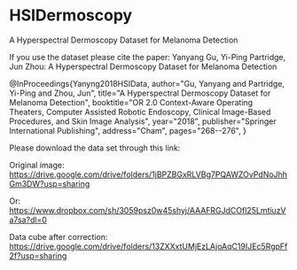 # HSIDermoscopy
A Hyperspectral Dermoscopy Dataset for Melanoma Detection

If you use the dataset please cite the paper:
Yanyang Gu, Yi-Ping Partridge, Jun Zhou: A Hyperspectral Dermoscopy Dataset for Melanoma Detection

@InProceedings{Yanyng2018HSIData,
author="Gu, Yanyang and Partridge, Yi-Ping and Zhou, Jun",
title="A Hyperspectral Dermoscopy Dataset for Melanoma Detection",
booktitle="OR 2.0 Context-Aware Operating Theaters, Computer Assisted Robotic Endoscopy, Clinical Image-Based Procedures, and Skin Image Analysis",
year="2018",
publisher="Springer International Publishing",
address="Cham",
pages="268--276",
}

Please download the data set through this link:

Original image: https://drive.google.com/drive/folders/1jBPZBGxRLVBg7PQAWZOvPdNoJhhGm3DW?usp=sharing

Or: https://www.dropbox.com/sh/3059psz0w45shyj/AAAFRGJdCOfl25LmtiuzVa7sa?dl=0

Data cube after correction: https://drive.google.com/drive/folders/13ZXXxtUMjEzLAjoAqC19IJEc5RgpFf2f?usp=sharing
